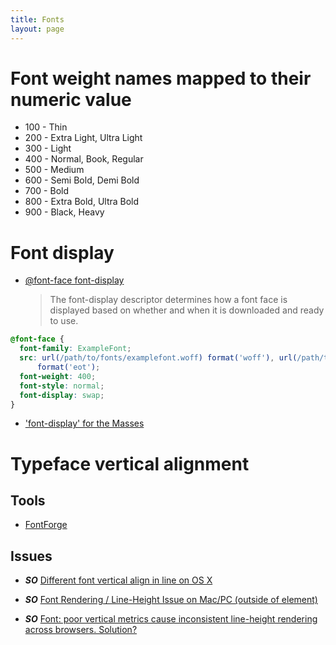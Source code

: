 ```yaml
---
title: Fonts
layout: page
---
```


# Font weight names mapped to their numeric value

- 100 - Thin
- 200 - Extra Light, Ultra Light
- 300 - Light
- 400 - Normal, Book, Regular
- 500 - Medium
- 600 - Semi Bold, Demi Bold
- 700 - Bold
- 800 - Extra Bold, Ultra Bold
- 900 - Black, Heavy

# Font display

- [@font-face font-display](https://developer.mozilla.org/en-US/docs/Web/CSS/@font-face/font-display)
  > The font-display descriptor determines how a font face is displayed based on whether and when it is downloaded and ready to use.

```css
@font-face {
  font-family: ExampleFont;
  src: url(/path/to/fonts/examplefont.woff) format('woff'), url(/path/to/fonts/examplefont.eot)
      format('eot');
  font-weight: 400;
  font-style: normal;
  font-display: swap;
}
```

- ['font-display' for the Masses](https://css-tricks.com/font-display-masses/)

# Typeface vertical alignment

## Tools

- [FontForge](https://fontforge.github.io)

## Issues

- **_SO_** [Different font vertical align in line on OS X](https://stackoverflow.com/questions/26100141/different-font-vertical-align-in-line-on-os-x)

- **_SO_** [Font Rendering / Line-Height Issue on Mac/PC (outside of element)](https://stackoverflow.com/questions/11726442/font-rendering-line-height-issue-on-mac-pc-outside-of-element)

- **_SO_** [Font: poor vertical metrics cause inconsistent line-height rendering across browsers. Solution?](https://stackoverflow.com/questions/33633992/font-poor-vertical-metrics-cause-inconsistent-line-height-rendering-across-brow)
